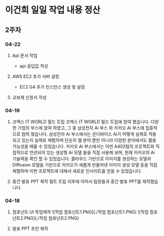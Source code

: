 # 이건희 일일 작업 내용 정산

## 2주차

### 04-22
1. Api 문서 작업
    - api 응답값 작성

2. AWS EC2 추가 서버 설정
    - EC2 G4 추가 인스턴스 생성 및 설정
3. 교보제 신청서 작성

### 04-19
1. 코엑스 IT WORLD 필드 트립
 코엑스 IT WORLD 필드 트립에 참여 했습니다. 다양한 기업의 부스에 참여 하였고, 그 중 삼성전자 Ai 부스 와 카카오 Ai 부스에 집중적으로 참여 했습니다. 삼성전자 Ai 부스에서는 온디바이스 Ai가 어떻게 실제로 적용되고 있는지 실제로 체험하며 단순히 웹 분야 뿐만 아니라 다양한 분야에서도 활용 가능성을 배울 수 있었습니다.
 카카오 Ai 부스에서는 이번 A402팀의 프로젝트와 직접적으로 연관되어 있는 생성형 Ai 모델 들을 직접 사용해 보며, 현재 카카오의 Ai 기술력을 확인 할 수 있었습니다. 클라우드 기반으로 이미지를 생성하는 모델과 Diffusion 모델을 기반으로 카카오가 새롭게 만들어낸 이미지 생성 모델 등을 직접 체험하며 이번 프로젝트에 대해서 새로운 인사이트를 얻을 수 있었습니다.

2. 중간 발표 PPT 제작
 필트 트립 이후에 이어서 팀원들과 중간 발표 PPT를 제작했습니다.

### 04-18

1. 컴포넌트 UI 목업제작
 ![작업 컴포넌트1.PNG](./작업 컴포넌트1.PNG)
 ![작업 컴포넌트2.PNG](./작업 컴포넌트2.PNG)

2. 발표 PPT 초안 제작

